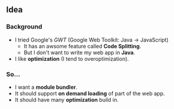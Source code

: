 ## Idea

### Background

* I tried Google's *GWT* (Google Web Toolkit: Java -> JavaScript)
  * It has an awsome feature called **Code Splitting**.
  * But I don't want to write my web app in <b>Java</b>.
* I like **optimization** (I tend to overoptimization).

### So...

* I want a **module bundler**.
* It should support **on demand loading** of part of the web app.
* It should have many **optimization** build in.

